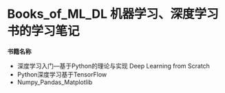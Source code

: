 # Books_of_ML_DL 机器学习、深度学习书的学习笔记
**书籍名称**

* 深度学习入门—基于Python的理论与实现 Deep Learning from Scratch
* Python深度学习基于TensorFlow
* Numpy_Pandas_Matplotlib